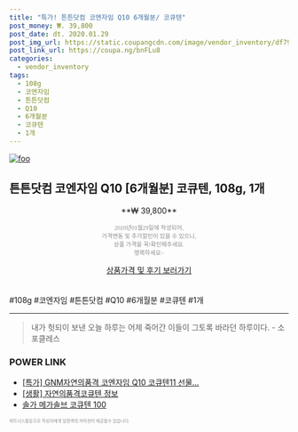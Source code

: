 ```yaml
--- 
title: "특가! 튼튼닷컴 코엔자임 Q10 6개월분/ 코큐텐" 
post_money: ₩. 39,800 
post_date: dt. 2020.01.29 
post_img_url: https://static.coupangcdn.com/image/vendor_inventory/df79/1a1a993ac2b054a0e0d8902b6068cd60e5a78fee006ba5cc81630f31bdd6.jpg 
post_link_url: https://coupa.ng/bnFLu8 
categories: 
  - vendor_inventory 
tags: 
  - 108g 
  - 코엔자임 
  - 튼튼닷컴 
  - Q10 
  - 6개월분 
  - 코큐텐 
  - 1개 
--- 
```

[![foo](https://static.coupangcdn.com/image/vendor_inventory/df79/1a1a993ac2b054a0e0d8902b6068cd60e5a78fee006ba5cc81630f31bdd6.jpg)](https://coupa.ng/bnFLu8) 

## 튼튼닷컴 코엔자임 Q10 [6개월분] 코큐텐, 108g, 1개 
<p style="text-align: center;">**₩ 39,800**</p> 
<p style="text-align: center;"><span style="color: #898c8f; font-family: Georgia,Times,serif; font-size: 0.75em;">2020년01월29일에 작성되어, <br>가격변동 및 추가할인이 있을 수 있으니,<br> 상품 가격을 꼭!확인해주세요.<br>행복하세요~</span> 
</p>	 
<div markdown="0" style="text-align: center;"><a href="https://coupa.ng/bnFLu8" class="btn btn--success">상품가격 및 후기 보러가기</a></div> 
<br><br> 
  #108g #코엔자임 #튼튼닷컴 #Q10 #6개월분 #코큐텐 #1개 
<hr> 

> 내가 헛되이 보낸 오늘 하루는 어제 죽어간 이들이 그토록 바라던 하루이다. - 소포클레스 


### POWER LINK

* <a href="https://blog.naver.com/sakai111/221788847283" target="_blank">[특가] GNM자연의품격 코엔자임 Q10 코큐텐11 선물...</a>
* <a href="https://blog.naver.com/fasyy4321/221761952159" target="_blank"> [생활] 자연의품격코큐텐 정보 </a>
* <a href="https://blog.naver.com/fasyy4321/221788510433" target="_blank">솔가 메가솔브 코큐텐 100</a>

<span style="color: #898c8f; font-family: Georgia,Times,serif; font-size: 0.55em;">파트너스활동으로 작성자에게 일정액의 커미션이 제공될수 있습니다.</span> 
